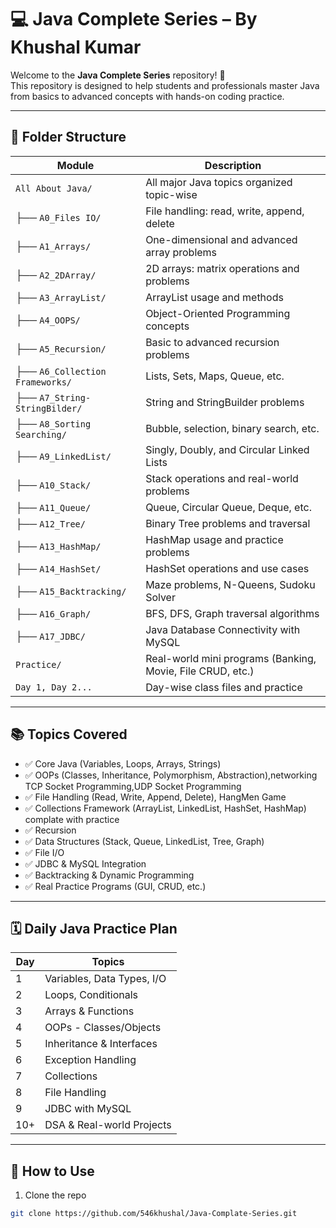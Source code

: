 # 💻 Java Complete Series – By Khushal Kumar

Welcome to the **Java Complete Series** repository! 🚀  
This repository is designed to help students and professionals master Java from basics to advanced concepts with hands-on coding practice.

---

## 📁 Folder Structure

| Module                             | Description |
|------------------------------------|-------------|
| `All About Java/`                 | All major Java topics organized topic-wise |
| ├── `A0_Files IO/`                | File handling: read, write, append, delete |
| ├── `A1_Arrays/`                  | One-dimensional and advanced array problems |
| ├── `A2_2DArray/`                 | 2D arrays: matrix operations and problems |
| ├── `A3_ArrayList/`               | ArrayList usage and methods |
| ├── `A4_OOPS/`                    | Object-Oriented Programming concepts |
| ├── `A5_Recursion/`              | Basic to advanced recursion problems |
| ├── `A6_Collection Frameworks/`   | Lists, Sets, Maps, Queue, etc. |
| ├── `A7_String-StringBilder/`     | String and StringBuilder problems |
| ├── `A8_Sorting Searching/`       | Bubble, selection, binary search, etc. |
| ├── `A9_LinkedList/`              | Singly, Doubly, and Circular Linked Lists |
| ├── `A10_Stack/`                  | Stack operations and real-world problems |
| ├── `A11_Queue/`                  | Queue, Circular Queue, Deque, etc. |
| ├── `A12_Tree/`                   | Binary Tree problems and traversal |
| ├── `A13_HashMap/`                | HashMap usage and practice problems |
| ├── `A14_HashSet/`                | HashSet operations and use cases |
| ├── `A15_Backtracking/`           | Maze problems, N-Queens, Sudoku Solver |
| ├── `A16_Graph/`                  | BFS, DFS, Graph traversal algorithms |
| ├── `A17_JDBC/`                   | Java Database Connectivity with MySQL |
| `Practice/`                       | Real-world mini programs (Banking, Movie, File CRUD, etc.) |
| `Day 1, Day 2...`                 | Day-wise class files and practice |

---

## 📚 Topics Covered

- ✅ Core Java (Variables, Loops, Arrays, Strings)
- ✅ OOPs (Classes, Inheritance, Polymorphism, Abstraction),networking TCP Socket Programming,UDP Socket Programming
- ✅ File Handling (Read, Write, Append, Delete), HangMen Game
- ✅ Collections Framework (ArrayList, LinkedList, HashSet, HashMap) complate with practice
- ✅ Recursion
- ✅ Data Structures (Stack, Queue, LinkedList, Tree, Graph)
- ✅ File I/O 
- ✅ JDBC & MySQL Integration
- ✅ Backtracking & Dynamic Programming
- ✅ Real Practice Programs (GUI, CRUD, etc.)

---

## 🗓️ Daily Java Practice Plan

| Day | Topics                     |
|-----|----------------------------|
| 1   | Variables, Data Types, I/O |
| 2   | Loops, Conditionals        |
| 3   | Arrays & Functions         |
| 4   | OOPs - Classes/Objects     |
| 5   | Inheritance & Interfaces   |
| 6   | Exception Handling         |
| 7   | Collections                |
| 8   | File Handling              |
| 9   | JDBC with MySQL            |
| 10+ | DSA & Real-world Projects  |

---

## 📌 How to Use

1. Clone the repo  
```bash
git clone https://github.com/546khushal/Java-Complate-Series.git
